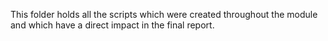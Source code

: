 This folder holds all the scripts which were created throughout the module and which have a direct impact in the final report.